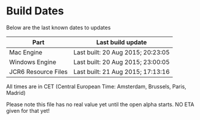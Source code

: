 # Build Dates

Below are the last known dates to updates

Part | Last build update
-----|-----
Mac Engine | Last built: 20 Aug 2015; 20:23:05
Windows Engine | Last built: 20 Aug 2015; 23:00:05
JCR6 Resource Files | Last built: 21 Aug 2015; 17:13:16
All times are in CET (Central European Time: Amsterdam, Brussels, Paris, Madrid)


Please note this file has no real value yet until the open alpha starts. NO ETA given for that yet!
